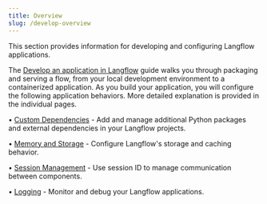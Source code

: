 ```yaml
---
title: Overview
slug: /develop-overview
---
```


This section provides information for developing and configuring Langflow applications.

The [Develop an application in Langflow](/develop-application) guide walks you through packaging and serving a flow, from your local development environment to a containerized application.
As you build your application, you will configure the following application behaviors. More detailed explanation is provided in the individual pages.

• [Custom Dependencies](/install-custom-dependencies) - Add and manage additional Python packages and external dependencies in your Langflow projects.

• [Memory and Storage](/memory) - Configure Langflow's storage and caching behavior.

• [Session Management](/session-id) - Use session ID to manage communication between components.

• [Logging](/logging) - Monitor and debug your Langflow applications.